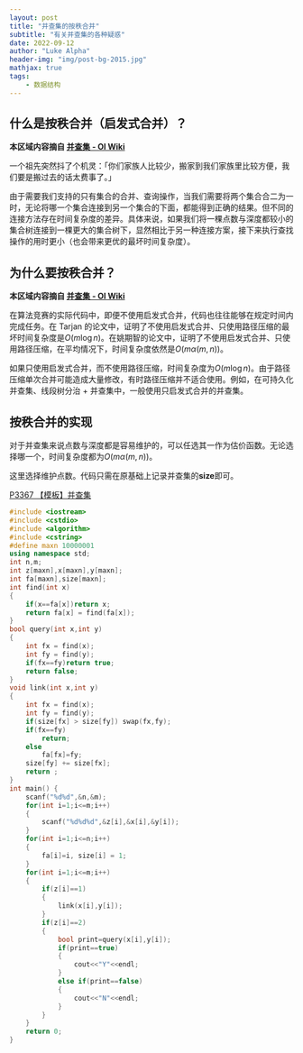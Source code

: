 ```yaml
---
layout: post
title: "并查集的按秩合并"
subtitle: "有关并查集的各种疑惑"
date: 2022-09-12
author: "Luke Alpha"
header-img: "img/post-bg-2015.jpg"
mathjax: true
tags: 
    - 数据结构
---
```

## 什么是按秩合并（启发式合并）？
**本区域内容摘自 [并查集 - OI Wiki](https://oi-wiki.org/ds/dsu/)**

一个祖先突然抖了个机灵：「你们家族人比较少，搬家到我们家族里比较方便，我们要是搬过去的话太费事了。」

由于需要我们支持的只有集合的合并、查询操作，当我们需要将两个集合合二为一时，无论将哪一个集合连接到另一个集合的下面，都能得到正确的结果。但不同的连接方法存在时间复杂度的差异。具体来说，如果我们将一棵点数与深度都较小的集合树连接到一棵更大的集合树下，显然相比于另一种连接方案，接下来执行查找操作的用时更小（也会带来更优的最坏时间复杂度）。

## 为什么要按秩合并？
**本区域内容摘自 [并查集 - OI Wiki](https://oi-wiki.org/ds/dsu/)**

在算法竞赛的实际代码中，即便不使用启发式合并，代码也往往能够在规定时间内完成任务。在 Tarjan 的论文中，证明了不使用启发式合并、只使用路径压缩的最坏时间复杂度是$O(m\log n)$。在姚期智的论文中，证明了不使用启发式合并、只使用路径压缩，在平均情况下，时间复杂度依然是$O(m\alpha(m,n))$。

如果只使用启发式合并，而不使用路径压缩，时间复杂度为$O(m\log n)$。由于路径压缩单次合并可能造成大量修改，有时路径压缩并不适合使用。例如，在可持久化并查集、线段树分治 + 并查集中，一般使用只启发式合并的并查集。

## 按秩合并的实现
对于并查集来说点数与深度都是容易维护的，可以任选其一作为估价函数。无论选择哪一个，时间复杂度都为$O(m\alpha(m,n))$。

这里选择维护点数。代码只需在原基础上记录并查集的**size**即可。

[P3367 【模板】并查集](https://www.luogu.com.cn/problem/P3367)

```cpp
#include <iostream>
#include <cstdio>
#include <algorithm>
#include <cstring>
#define maxn 10000001
using namespace std;
int n,m;
int z[maxn],x[maxn],y[maxn];
int fa[maxn],size[maxn];
int find(int x)
{
    if(x==fa[x])return x;
    return fa[x] = find(fa[x]);
}
bool query(int x,int y)
{
    int fx = find(x);
    int fy = find(y);
    if(fx==fy)return true;
    return false;
}
void link(int x,int y)
{
    int fx = find(x);
    int fy = find(y);
    if(size[fx] > size[fy]) swap(fx,fy);
    if(fx==fy)
        return;
    else
        fa[fx]=fy;
    size[fy] += size[fx];
    return ;
}
int main() {
    scanf("%d%d",&n,&m);
    for(int i=1;i<=m;i++)
    {
        scanf("%d%d%d",&z[i],&x[i],&y[i]);
    }
    for(int i=1;i<=n;i++)
    {
        fa[i]=i, size[i] = 1;
    }
    for(int i=1;i<=m;i++)
    {
        if(z[i]==1)
        {
            link(x[i],y[i]);
        }
        if(z[i]==2)
        {
            bool print=query(x[i],y[i]);
            if(print==true)
            {
                cout<<"Y"<<endl;
            }
            else if(print==false)
            {
                cout<<"N"<<endl;
            }
        }
    }
    return 0;
}
```
